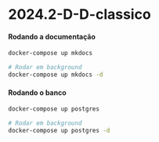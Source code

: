 # 2024.2-D-D-classico


#### Rodando a documentação
   ```bash
  docker-compose up mkdocs

  # Rodar em background
  docker-compose up mkdocs -d
  ``` 

#### Rodando o banco
   ```bash
  docker-compose up postgres

  # Rodar em background
  docker-compose up postgres -d
  ``` 